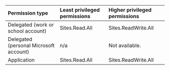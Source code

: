 |Permission type|Least privileged permissions|Higher privileged permissions|
|:---|:---|:---|
|Delegated (work or school account)|Sites.Read.All|Sites.ReadWrite.All|
|Delegated (personal Microsoft account)|n/a|Not available.|
|Application|Sites.Read.All|Sites.ReadWrite.All|